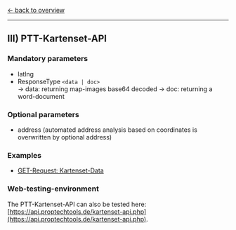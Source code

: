 [<- back to overview](README.md)
***

## III) PTT-Kartenset-API

### Mandatory parameters

* latlng 
* ResponseType `<data | doc>`<br>
   -> data: returning map-images base64 decoded
   -> doc: returning a word-document<br>

### Optional parameters
 * address (automated address analysis based on coordinates is overwritten by optional address)

### Examples

* [GET-Request: Kartenset-Data](examples/kartenset-api-001-data.md)

### Web-testing-environment 
The PTT-Kartenset-API can also be tested here: [https://api.proptechtools.de/kartenset-api.php](https://api.proptechtools.de/kartenset-api.php).